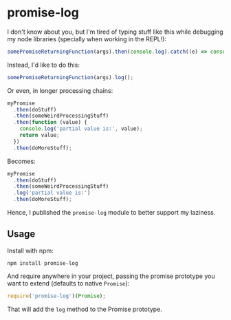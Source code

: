 # promise-log

I don't know about you, but I'm tired of typing stuff like this while debugging
my node libraries (specially when working in the REPL!):

```js
somePromiseReturningFunction(args).then(console.log).catch((e) => console.log(e.stack))
```

Instead, I'd like to do this:

```js
somePromiseReturningFunction(args).log();
```

Or even, in longer processing chains:

```js
myPromise
  .then(doStuff)
  .then(someWeirdProcessingStuff)
  .then(function (value) {
    console.log('partial value is:', value);
    return value;
  })
  .then(doMoreStuff);
```

Becomes:

```js
myPromise
  .then(doStuff)
  .then(someWeirdProcessingStuff)
  .log('partial value is:')
  .then(doMoreStuff);
```

Hence, I published the `promise-log` module to better support my laziness.

## Usage

Install with npm:

```
npm install promise-log
```

And require anywhere in your project, passing the promise prototype you want to extend
(defaults to native `Promise`):

```js
require('promise-log')(Promise);
```

That will add the `log` method to the Promise prototype.
